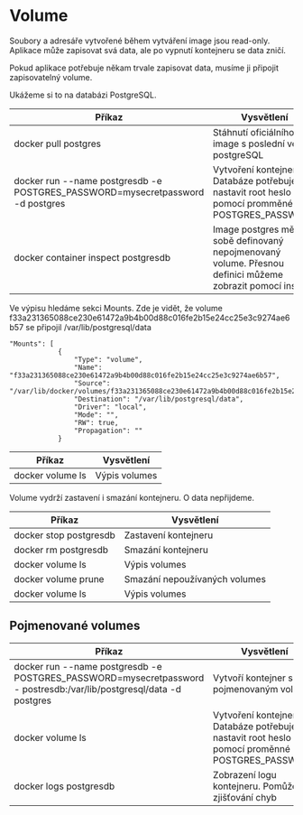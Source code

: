 # Volume

Soubory a adresáře vytvořené během vytváření image jsou read-only. Aplikace může zapisovat svá data, ale po vypnutí 
kontejneru se data zničí.

Pokud aplikace potřebuje někam trvale zapisovat data, musíme ji připojit zapisovatelný volume.

Ukážeme si to na databázi PostgreSQL.


| Příkaz                                                                         | Vysvětlení                                                                                                 |
|--------------------------------------------------------------------------------|------------------------------------------------------------------------------------------------------------|
| docker pull postgres                                                           | Stáhnutí oficiálního image s poslední verzí postgreSQL                                                     |
| docker run --name postgresdb -e POSTGRES_PASSWORD=mysecretpassword -d postgres | Vytvoření kontejneru. Databáze potřebuje nastavit root heslo pomocí promměné POSTGRES_PASSWORD             |
| docker container inspect postgresdb | Image postgres měl v sobě definovaný nepojmenovaný volume. Přesnou definici můžeme zobrazit pomocí inspect | 

Ve výpisu hledáme sekci Mounts. Zde je vidět, že volume f33a231365088ce230e61472a9b4b00d88c016fe2b15e24cc25e3c9274ae6b57 se připojil /var/lib/postgresql/data 
```
"Mounts": [
            {
                "Type": "volume",
                "Name": "f33a231365088ce230e61472a9b4b00d88c016fe2b15e24cc25e3c9274ae6b57",
                "Source": "/var/lib/docker/volumes/f33a231365088ce230e61472a9b4b00d88c016fe2b15e24cc25e3c9274ae6b57/_data",
                "Destination": "/var/lib/postgresql/data",
                "Driver": "local",
                "Mode": "",
                "RW": true,
                "Propagation": ""
            }
```

| Příkaz                                                                         | Vysvětlení    |
|--------------------------------------------------------------------------------|---------------|
| docker volume ls                                                               | Výpis volumes |

 Volume vydrží zastavení i smazání kontejneru. O data nepřijdeme.

| Příkaz                 | Vysvětlení                    |
|------------------------|-------------------------------|
| docker stop postgresdb | Zastavení kontejneru          |
| docker rm postgresdb   | Smazání kontejneru            |
| docker volume ls       | Výpis volumes                 |
| docker volume prune    | Smazání nepoužívaných volumes |
| docker volume ls       | Výpis volumes                 |

## Pojmenované volumes

| Příkaz                                                                                                               | Vysvětlení                                                                                     |
|----------------------------------------------------------------------------------------------------------------------|------------------------------------------------------------------------------------------------|
| docker run --name postgresdb -e POSTGRES_PASSWORD=mysecretpassword - postresdb:/var/lib/postgresql/data -d postgres  | Vytvoří kontejner s pojmenovaným volume                                                        |
| docker volume ls                                                                                                     | Vytvoření kontejneru. Databáze potřebuje nastavit root heslo pomocí proměnné POSTGRES_PASSWORD |
| docker logs postgresdb                                                                                               | Zobrazení logu kontejneru. Pomůže při zjišťování chyb                                          | 
